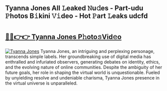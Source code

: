 ## Tyanna Jones All 𝙻eaked 𝙽u𝚍es - Part-udu 𝙿hotos B𝚒kini 𝚅𝚒deo - Hot 𝙿art 𝙻eaks udcfd

# <h2><a href="http://ld53cak.urlbe.top/?page=Tyanna+Jones">🔗🔗👉👉 Tyanna Jones P𝚑oto𝚜Vid𝚎o</a></h2>

[![Tyanna Jones](https://i.imgur.com/eBuTRDB.gif)](http://ld53cak.urlbe.top/?page=Tyanna+Jones)
Tyanna Jones, an intriguing and perplexing personage, transcends simple labels. Her groundbreaking use of digital media has enthralled and infuriated observers, generating debates on identity, ethics, and the evolving nature of online communities. Despite the ambiguity of her future goals, her role in shaping the virtual world is unquestionable. Fueled by unyielding resolve and undeniable charisma, Tyanna Jones presence in the virtual universe is unparalleled.
